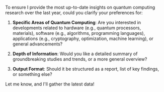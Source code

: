 To ensure I provide the most up-to-date insights on quantum computing research over the last year, could you clarify your preferences for:

1. **Specific Areas of Quantum Computing**: Are you interested in developments related to hardware (e.g., quantum processors, materials), software (e.g., algorithms, programming languages), applications (e.g., cryptography, optimization, machine learning), or general advancements?

2. **Depth of Information**: Would you like a detailed summary of groundbreaking studies and trends, or a more general overview?

3. **Output Format**: Should it be structured as a report, list of key findings, or something else?

Let me know, and I'll gather the latest data!